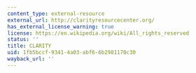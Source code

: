 ```yaml
---
content_type: external-resource
external_url: http://clarityresourcecenter.org/
has_external_license_warning: true
license: https://en.wikipedia.org/wiki/All_rights_reserved
status: ''
title: CLARITY
uid: 1fb5bccf-9341-4a03-abf6-6b2981170c30
wayback_url: ''
---
```


